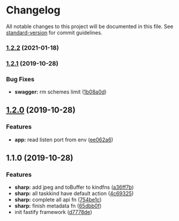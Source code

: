 # Changelog

All notable changes to this project will be documented in this file. See [standard-version](https://github.com/conventional-changelog/standard-version) for commit guidelines.

### [1.2.2](https://github.com/yidinghan/image-hub/compare/v1.2.1...v1.2.2) (2021-01-18)

### [1.2.1](https://github.com/yidinghan/image-hub/compare/v1.2.0...v1.2.1) (2019-10-28)


### Bug Fixes

* **swagger:** rm schemes limit ([1b08a0d](https://github.com/yidinghan/image-hub/commit/1b08a0d821a08fec6b23ce1f1ed39148bc25fa30))

## [1.2.0](https://github.com/yidinghan/image-hub/compare/v1.1.0...v1.2.0) (2019-10-28)


### Features

* **app:** read listen port from env ([ee062a6](https://github.com/yidinghan/image-hub/commit/ee062a60aae3a1ea52542f2aa8ba8ced90778469))

## 1.1.0 (2019-10-28)


### Features

* **sharp:** add jpeg and toBuffer to kindfns ([a36ff7b](https://github.com/yidinghan/image-hub/commit/a36ff7bac0729f97a8029ecf4b534765ca4aedda))
* **sharp:** all taskkind have default action ([4c69325](https://github.com/yidinghan/image-hub/commit/4c69325fada917dbc79d862a6753cf93f2a85b02))
* **sharp:** complete all api fn ([754be1c](https://github.com/yidinghan/image-hub/commit/754be1c33b33d6df6d95dadd765edf5b0fe615f5))
* **sharp:** finish metadata fn ([65dbb0f](https://github.com/yidinghan/image-hub/commit/65dbb0f79089ab8e394b5851f34a975f3fe941ab))
* init fastify framework ([d7778de](https://github.com/yidinghan/image-hub/commit/d7778de653151f7f59186dd02546267d01d34f0a))
